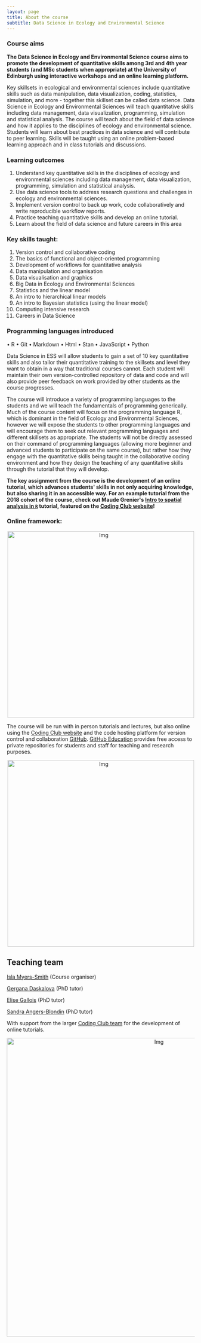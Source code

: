 ```yaml
---
layout: page
title: About the course
subtitle: Data Science in Ecology and Environmental Science
---
```


### Course aims
__The Data Science in Ecology and Environmental Science course aims to promote the development of quantitative skills among 3rd and 4th year students (and MSc students when appropriate) at the University of Edinburgh using interactive workshops and an online learning platform.__

Key skillsets in ecological and environmental sciences include quantitative skills such as data manipulation, data visualization, coding, statistics, simulation, and more - together this skillset can be called data science. Data Science in Ecology and Environmental Sciences will teach quantitative skills including data management, data visualization, programming, simulation and statistical analysis. The course will teach about the field of data science and how it applies to the disciplines of ecology and environmental science. Students will learn about best practices in data science and will contribute to peer learning. Skills will be taught using an online problem-based learning approach and in class tutorials and discussions.

### Learning outcomes

1.	Understand key quantitative skills in the disciplines of ecology and environmental sciences including data management, data visualization, programming, simulation and statistical analysis.
2.	Use data science tools to address research questions and challenges in ecology and environmental sciences.
3.	Implement version control to back up work, code collaboratively and write reproducible workflow reports.
4.	Practice teaching quantitative skills and develop an online tutorial.
5.	Learn about the field of data science and future careers in this area

### Key skills taught:

1.	Version control and collaborative coding
2.	The basics of functional and object-oriented programming
3.	Development of workflows for quantitative analysis
4.	Data manipulation and organisation
5.	Data visualisation and graphics
6.	Big Data in Ecology and Environmental Sciences
7.	Statistics and the linear model
8.	An intro to hierarchical linear models
9.	An intro to Bayesian statistics (using the linear model)
10.	Computing intensive research
11.	Careers in Data Science

### Programming languages introduced

•	R
•	Git
•	Markdown
•	Html
•	Stan
•	JavaScript
•	Python

Data Science in ESS will allow students to gain a set of 10 key quantitative skills and also tailor their quantitative training to the skillsets and level they want to obtain in a way that traditional courses cannot. Each student will maintain their own version-controlled repository of data and code and will also provide peer feedback on work provided by other students as the course progresses. 

The course will introduce a variety of programming languages to the students and we will teach the fundamentals of programming generically.  Much of the course content will focus on the programming language R, which is dominant in the field of Ecology and Environmental Sciences, however we will expose the students to other programming languages and will encourage them to seek out relevant programming languages and different skillsets as appropriate.  The students will not be directly assessed on their command of programming languages (allowing more beginner and advanced students to participate on the same course), but rather how they engage with the quantitative skills being taught in the collaborative coding environment and how they design the teaching of any quantitative skills through the tutorial that they will develop.

__The key assignment from the course is the development of an online tutorial, which advances students' skills in not only acquiring knowledge, but also sharing it in an accessible way. For an example tutorial from the 2018 cohort of the course, check out Maude Grenier's <a href="https://ourcodingclub.github.io/2019/03/26/spatial.html" target="_blank">Intro to spatial analysis in `R`</a> tutorial, featured on the <a href="https://ourcodingclub.github.io/tutorials/" target="_blank">Coding Club website</a>!__

### Online framework:
<center> <img src="{{ site.baseurl }}/img/cc_screen.png" alt="Img" style="width: 500px;"/> </center>

The course will be run with in person tutorials and lectures, but also online using the <a href="https://ourcodingclub.github.io/" target="_blank">Coding Club website</a> and the code hosting platform for version control and collaboration <a href="https://github.com/" target="_blank">GitHub</a>. <a href="https://education.github.com/" target="_blank">GitHub Education</a> provides free access to private repositories for students and staff for teaching and research purposes.

<center> <img src="{{ site.baseurl }}/img/cc_tuts.png" alt="Img" style="width: 500px;"/> </center>


<h2>Teaching team</h2>
<p><a href="https://teamshrub.com" target="_blank">Isla Myers-Smith</a> (Course organiser)</p>
<p><a href="https://gndaskalova.com" target="_blank">Gergana Daskalova</a> (PhD tutor)</p>
<p><a href="https://teamshrub.com" target="_blank">Elise Gallois</a> (PhD tutor)</p>
<p><a href="https://teamshrub.com" target="_blank">Sandra Angers-Blondin</a> (PhD tutor)</p>
<p>With support from the larger <a href="https://ourcodingclub.github.io/team/" target="_blank">Coding Club team</a> for the development of online tutorials.</p>

<center> <img src="{{ site.baseurl }}/img/Picture1.png" alt="Img" style="width: 800px;"/> </center>
